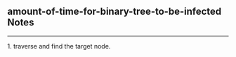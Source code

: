 <h2>amount-of-time-for-binary-tree-to-be-infected Notes</h2><hr>1. traverse and find the target node. 
